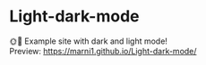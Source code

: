 # Light-dark-mode
🌞🌙 Example site with dark and light mode!<br>
Preview: https://marni1.github.io/Light-dark-mode/
